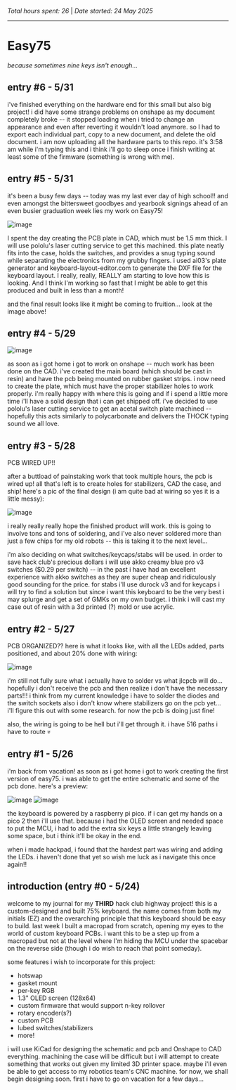 *Total hours spent: 26* | *Date started: 24 May 2025*

---
# Easy75
_because sometimes nine keys isn't enough..._

## entry #6 - 5/31

i've finished everything on the hardware end for this small but also big project! i did have some strange problems on onshape as my document completely broke -- it stopped loading when i tried to change an appearance and even after reverting it wouldn't load anymore. so I had to export each individual part, copy to a new document, and delete the old document. i am now uploading all the hardware parts to this repo. it's 3:58 am while i'm typing this and i think i'll go to sleep once i finish writing at least some of the firmware (something is wrong with me).

## entry #5 - 5/31

it's been a busy few days -- today was my last ever day of high school!! and even amongst the bittersweet goodbyes and yearbook signings ahead of an even busier graduation week lies my work on Easy75!

![image](https://github.com/user-attachments/assets/86acc884-ac14-4f03-9f6a-c18b4971caca)

I spent the day creating the PCB plate in CAD, which must be 1.5 mm thick. I will use pololu's laser cutting service to get this machined. this plate neatly fits into the case, holds the switches, and provides a snug typing sound while separating the electronics from my grubby fingers. i used ai03's plate generator and keyboard-layout-editor.com to generate the DXF file for the keyboard layout. I really, really, REALLY am starting to love how this is looking. And I think I'm working so fast that I might be able to get this produced and built in less than a month!

and the final result looks like it might be coming to fruition... look at the image above!

## entry #4 - 5/29

![image](https://github.com/user-attachments/assets/5c2c175e-1ec1-4b73-94ab-76c796776c98)

as soon as i got home i got to work on onshape -- much work has been done on the CAD. i've created the main board (which should be cast in resin) and have the pcb being mounted on rubber gasket strips. i now need to create the plate, which must have the proper stabilizer holes to work properly. i'm really happy with where this is going and if i spend a little more time i'll have a solid design that i can get shipped off. i've decided to use pololu's laser cutting service to get an acetal switch plate machined -- hopefully this acts similarly to polycarbonate and delivers the THOCK typing sound we all love.

## entry #3 - 5/28
PCB WIRED UP!!

after a buttload of painstaking work that took multiple hours, the pcb is wired up! all that's left is to create holes for stabilizers, CAD the case, and ship! here's a pic of the final design (i am quite bad at wiring so yes it is a little messy):

![image](https://github.com/user-attachments/assets/d581f00b-c179-4b09-851a-0e7dfb78bde2)

i really really really hope the finished product will work. this is going to involve tons and tons of soldering, and i've also never soldered more than just a few chips for my old robots -- this is taking it to the next level...

i'm also deciding on what switches/keycaps/stabs will be used. in order to save hack club's precious dollars i will use akko creamy blue pro v3 switches ($0.29 per switch) -- in the past i have had an excellent experience with akko switches as they are super cheap and ridiculously good sounding for the price. for stabs i'll use durock v3 and for keycaps i will try to find a solution but since i want this keyboard to be the very best i may splurge and get a set of GMKs on my own budget. i think i will cast my case out of resin with a 3d printed (?) mold or use acrylic. 

## entry #2 - 5/27
PCB ORGANIZED??
here is what it looks like, with all the LEDs added, parts positioned, and about 20% done with wiring:

![image](https://github.com/user-attachments/assets/055a1d67-13d2-45a8-9196-b8b68c250b7c)

i'm still not fully sure what i actually have to solder vs what jlcpcb will do... hopefully i don't receive the pcb and then realize i don't have the necessary parts!!! i think from my current knowledge i have to solder the diodes and the switch sockets
also i don't know where stabilizers go on the pcb yet... i'll figure this out with some research. for now the pcb is doing just fine!

also, the wiring is going to be hell but i'll get through it. i have 516 paths i have to route 💀

## entry #1 - 5/26

i'm back from vacation! as soon as i got home i got to work creating the first version of easy75. i was able to get the entire schematic and some of the pcb done. here's a preview:

![image](https://github.com/user-attachments/assets/07605ee6-8bb7-4876-873f-9fc336de4ca1)
![image](https://github.com/user-attachments/assets/1a22989f-98cb-47cc-a8b6-45e8b32fa0da)

the keyboard is powered by a raspberry pi pico. if i can get my hands on a pico 2 then i'll use that. because i had the OLED screen and needed space to put the MCU, i had to add the extra six keys a little strangely leaving some space, but i think it'll be okay in the end.

when i made hackpad, i found that the hardest part was wiring and adding the LEDs. i haven't done that yet so wish me luck as i navigate this once again!!


## introduction (entry #0 - 5/24)

welcome to my journal for my **THIRD** hack club highway project! this is a custom-designed and built 75% keyboard. the name comes from both my initials (EZ) and the overarching principle that this keyboard should be easy to build. last week I built a macropad from scratch, opening my eyes to the world of custom keyboard PCBs. i want this to be a step up from a macropad but not at the level where I'm hiding the MCU under the spacebar on the reverse side (though i do wish to reach that point someday).

some features i wish to incorporate for this project:
- hotswap
- gasket mount
- per-key RGB
- 1.3" OLED screen (128x64)
- custom firmware that would support n-key rollover
- rotary encoder(s?)
- custom PCB
- lubed switches/stabilizers
- more!

i will use KiCad for designing the schematic and pcb and Onshape to CAD everything. machining the case will be difficult but i will attempt to create something that works out given my limited 3D printer space. maybe i'll even be able to get access to my robotics team's CNC machine. for now, we shall begin designing soon. first i have to go on vacation for a few days...




